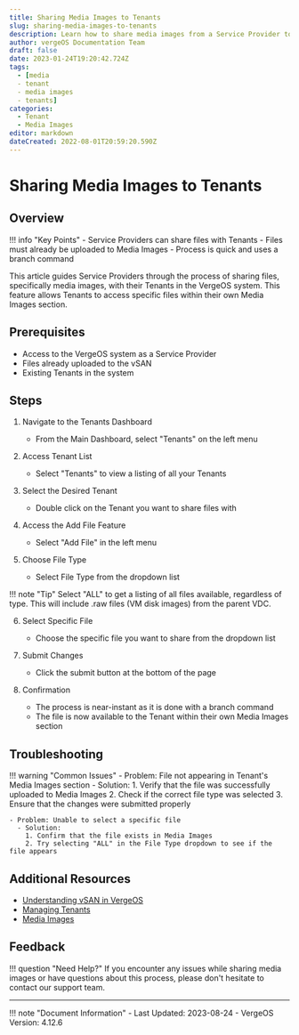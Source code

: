 ```yaml
---
title: Sharing Media Images to Tenants
slug: sharing-media-images-to-tenants
description: Learn how to share media images from a Service Provider to Tenants in the VergeOS system.
author: vergeOS Documentation Team
draft: false
date: 2023-01-24T19:20:42.724Z
tags:
  - [media
  - tenant
  - media images
  - tenants]
categories:
  - Tenant
  - Media Images
editor: markdown
dateCreated: 2022-08-01T20:59:20.590Z
---
```


# Sharing Media Images to Tenants

## Overview

!!! info "Key Points"
    - Service Providers can share files with Tenants
    - Files must already be uploaded to Media Images
    - Process is quick and uses a branch command

This article guides Service Providers through the process of sharing files, specifically media images, with their Tenants in the VergeOS system. This feature allows Tenants to access specific files within their own Media Images section.

## Prerequisites

- Access to the VergeOS system as a Service Provider
- Files already uploaded to the vSAN
- Existing Tenants in the system

## Steps

1. Navigate to the Tenants Dashboard
   - From the Main Dashboard, select "Tenants" on the left menu

2. Access Tenant List
   - Select "Tenants" to view a listing of all your Tenants

3. Select the Desired Tenant
   - Double click on the Tenant you want to share files with

4. Access the Add File Feature
   - Select "Add File" in the left menu

5. Choose File Type
   - Select File Type from the dropdown list
   
!!! note "Tip"
    Select "ALL" to get a listing of all files available, regardless of type. This will include .raw files (VM disk images) from the parent VDC.

6. Select Specific File
   - Choose the specific file you want to share from the dropdown list

7. Submit Changes
   - Click the submit button at the bottom of the page

8. Confirmation
   - The process is near-instant as it is done with a branch command
   - The file is now available to the Tenant within their own Media Images section

## Troubleshooting

!!! warning "Common Issues"
    - Problem: File not appearing in Tenant's Media Images section
      - Solution: 
        1. Verify that the file was successfully uploaded to Media Images
        2. Check if the correct file type was selected
        3. Ensure that the changes were submitted properly

    - Problem: Unable to select a specific file
      - Solution: 
        1. Confirm that the file exists in Media Images
        2. Try selecting "ALL" in the File Type dropdown to see if the file appears

## Additional Resources

- [Understanding vSAN in VergeOS](/product-guide/vsan/architecture)
- [Managing Tenants](/product-guide/tenants/create-tenants)
- [Media Images](/product-guide/vsan/uploading-files-to-vsan)

## Feedback

!!! question "Need Help?"
    If you encounter any issues while sharing media images or have questions about this process, please don't hesitate to contact our support team.

---

!!! note "Document Information"
    - Last Updated: 2023-08-24
    - VergeOS Version: 4.12.6
